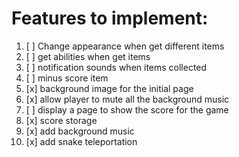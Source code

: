 # Features to implement:

1. [ ] Change appearance when get different items
2. [ ] get abilities when get items
3. [ ] notification sounds when items collected
4. [ ] minus score item
5. [x] background image for the initial page
6. [x] allow player to mute all the background music
7. [ ] display a page to show the score for the game
8. [x] score storage
9. [x] add background music
10. [x] add snake teleportation
